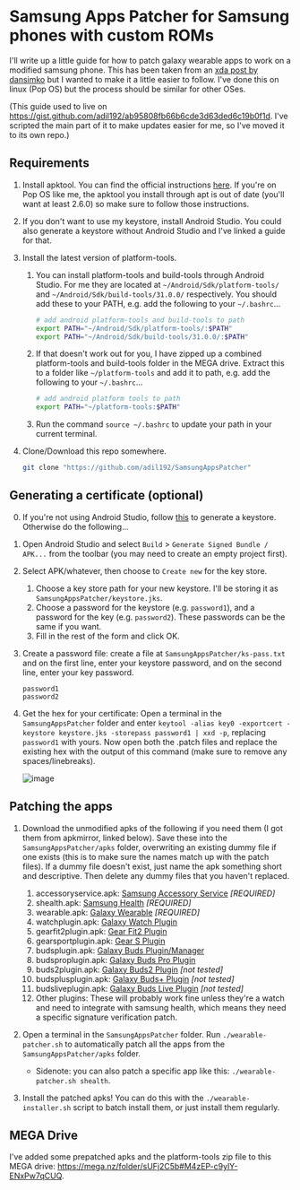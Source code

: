 # Samsung Apps Patcher for Samsung phones with custom ROMs

I'll write up a little guide for how to patch galaxy wearable apps to work on a modified samsung phone. This has been taken from an [xda post by dansimko](https://forum.xda-developers.com/t/app-mod-galaxy-wearable-patch-for-samsung-phones-with-custom-roms.4208143/) but I wanted to make it a little easier to follow. I've done this on linux (Pop OS) but the process should be similar for other OSes.

(This guide used to live on https://gist.github.com/adil192/ab95808fb66b6cde3d63ded6c19b0f1d. I've scripted the main part of it to make updates easier for me, so I've moved it to its own repo.)



## Requirements

1. Install apktool. You can find the official instructions [here](https://ibotpeaches.github.io/Apktool/install/). If you're on Pop OS like me, the apktool you install through apt is out of date (you'll want at least 2.6.0) so make sure to follow those instructions.

2. If you don't want to use my keystore, install Android Studio. You could also generate a keystore without Android Studio and I've linked a guide for that.

3. Install the latest version of platform-tools.

   1. You can install platform-tools and build-tools through Android Studio. For me they are located at `~/Android/Sdk/platform-tools/` and `~/Android/Sdk/build-tools/31.0.0/` respectively. You should add these to your PATH, e.g. add the following to your `~/.bashrc`...

      ```bash
      # add android platform-tools and build-tools to path
      export PATH="~/Android/Sdk/platform-tools/:$PATH"
      export PATH="~/Android/Sdk/build-tools/31.0.0/:$PATH"
      ```

   2. If that doesn't work out for you, I have zipped up a combined platform-tools and build-tools folder in the MEGA drive. Extract this to a folder like `~/platform-tools` and add it to path, e.g. add the following to your `~/.bashrc`...

      ```bash
      # add android platform tools to path
      export PATH="~/platform-tools:$PATH"
      ```

   3. Run the command `source ~/.bashrc` to update your path in your current terminal.

4. Clone/Download this repo somewhere.

   ```bash
   git clone "https://github.com/adil192/SamsungAppsPatcher"
   ```



## Generating a certificate (optional)

0. If you're not using Android Studio, follow [this](https://stackoverflow.com/questions/3997748/how-can-i-create-a-keystore) to generate a keystore. Otherwise do the following...

1. Open Android Studio and select `Build` > `Generate Signed Bundle / APK...` from the toolbar (you may need to create an empty project first).

2. Select APK/whatever, then choose to `Create new` for the key store.

   1. Choose a key store path for your new keystore. I'll be storing it as `SamsungAppsPatcher/keystore.jks`.
   2. Choose a password for the keystore (e.g. `password1`), and a password for the key (e.g. `password2`). These passwords can be the same if you want.
   3. Fill in the rest of the form and click OK.

3. Create a password file: create a file at `SamsungAppsPatcher/ks-pass.txt` and on the first line, enter your keystore password, and on the second line, enter your key password.

   ```
   password1
   password2
   ```

4. Get the hex for your certificate: Open a terminal in the `SamsungAppsPatcher` folder and enter `keytool -alias key0 -exportcert -keystore keystore.jks -storepass password1 | xxd -p`, replacing `password1` with yours. Now open both the .patch files and replace the existing hex with the output of this command (make sure to remove any spaces/linebreaks).

   ![image](https://user-images.githubusercontent.com/21128619/142562030-6ef6528a-f474-42a2-b3f2-142ea0bff430.png)



## Patching the apps

1. Download the unmodified apks of the following if you need them (I got them from apkmirror, linked below). Save these into the `SamsungAppsPatcher/apks` folder, overwriting an existing dummy file if one exists (this is to make sure the names match up with the patch files). If a dummy file doesn't exist, just name the apk something short and descriptive. Then delete any dummy files that you haven't replaced.

   1. accessoryservice.apk: [Samsung Accessory Service](https://www.apkmirror.com/apk/samsung-electronics-co-ltd/samsung-accessory-service/) *[REQUIRED]*
   2. shealth.apk: [Samsung Health](https://www.apkmirror.com/apk/samsung-electronics-co-ltd/s-health/) *[REQUIRED]*
   3. wearable.apk: [Galaxy Wearable](https://www.apkmirror.com/apk/samsung-electronics-co-ltd/samsung-gear/) *[REQUIRED]*
   4. watchplugin.apk: [Galaxy Watch Plugin](https://www.apkmirror.com/apk/samsung-electronics-co-ltd/galaxy-watch-plugin/)
   5. gearfit2plugin.apk: [Gear Fit2 Plugin](https://www.apkmirror.com/apk/samsung-electronics-co-ltd/gear-fit2-plugin/)
   6. gearsportplugin.apk: [Gear S Plugin](https://www.apkmirror.com/apk/samsung-electronics-co-ltd/gear-s-plugin/)
   7. budsplugin.apk: [Galaxy Buds Plugin/Manager](https://www.apkmirror.com/apk/samsung-electronics-co-ltd/galaxy-buds-plugin/)
   8. budsproplugin.apk: [Galaxy Buds Pro Plugin](https://www.apkmirror.com/apk/samsung-electronics-co-ltd/galaxy-buds-pro/)
   9. buds2plugin.apk: [Galaxy Buds2 Plugin](https://www.apkmirror.com/apk/samsung-electronics-co-ltd/galaxy-buds2/) *[not tested]*
   10. budsplusplugin.apk: [Galaxy Buds+ Plugin](https://www.apkmirror.com/apk/samsung-electronics-co-ltd/galaxy-buds-plugin-2/) *[not tested]*
   11. budsliveplugin.apk: [Galaxy Buds Live Plugin](https://www.apkmirror.com/apk/samsung-electronics-co-ltd/galaxy-buds-live-plugin/) *[not tested]*
   12. Other plugins: These will probably work fine unless they're a watch and need to integrate with samsung health, which means they need a specific signature verification patch.

2. Open a terminal in the `SamsungAppsPatcher` folder. Run `./wearable-patcher.sh` to automatically patch all the apps from the `SamsungAppsPatcher/apks` folder.
   - Sidenote: you can also patch a specific app like this: `./wearable-patcher.sh shealth`.

3. Install the patched apks! You can do this with the `./wearable-installer.sh` script to batch install them, or just install them regularly.




## MEGA Drive

I've added some prepatched apks and the platform-tools zip file to this MEGA drive: https://mega.nz/folder/sUFj2C5b#M4zEP-c9ylY-ENxPw7qCUQ.
